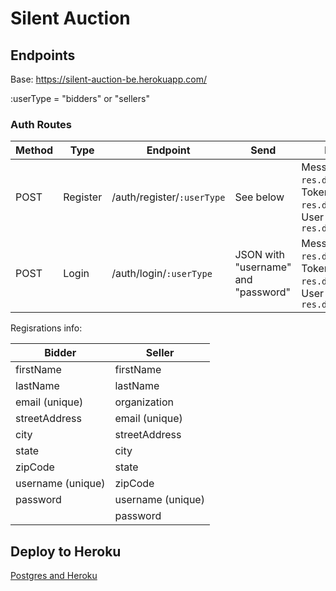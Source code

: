 # Silent Auction

## Endpoints

Base: https://silent-auction-be.herokuapp.com/

:userType = "bidders" or "sellers"

### Auth Routes

| Method | Type     | Endpoint                   | Send                                | Returns                                                                               |
| ------ | -------- | -------------------------- | ----------------------------------- | ------------------------------------------------------------------------------------- |
| POST   | Register | /auth/register/`:userType` | See below                           | Message: `res.data.message`, Token: `res.data.token`, User object: `res.data.newUser` |
| POST   | Login    | /auth/login/`:userType`    | JSON with "username" and "password" | Message: `res.data.message`, Token: `res.data.token`, User object: `res.data.user`    |

Regisrations info:

| Bidder            | Seller            |
| ----------------- | ----------------- |
| firstName         | firstName         |
| lastName          | lastName          |
| email (unique)    | organization      |
| streetAddress     | email (unique)    |
| city              | streetAddress     |
| state             | city              |
| zipCode           | state             |
| username (unique) | zipCode           |
| password          | username (unique) |
|                   | password          |


## Deploy to Heroku

[Postgres and Heroku](https://www.youtube.com/watch?v=4WECh9OVvgk)